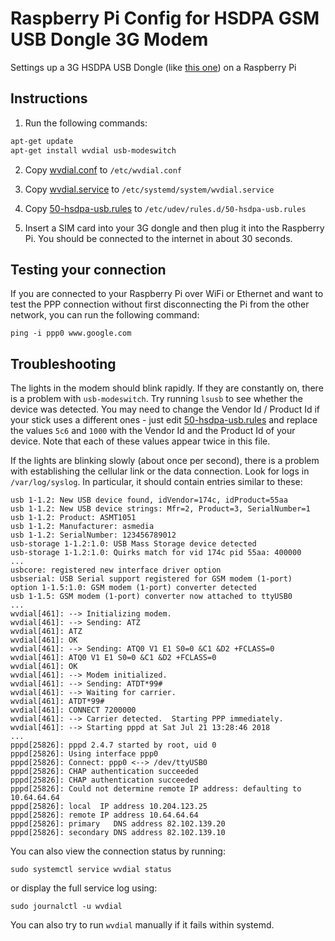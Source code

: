 # Raspberry Pi Config for HSDPA GSM USB Dongle 3G Modem

Settings up a 3G HSDPA USB Dongle (like [this one](https://www.aliexpress.com/item/7-2Mbps-External-Mobile-Broadband-Unlocked-Universal-Wireless-HSUPA-HSDPA-GSM-USB-Dongle-3G-Modem-Support/32851914363.html)) on a Raspberry Pi

## Instructions

1. Run the following commands:

```bash
apt-get update
apt-get install wvdial usb-modeswitch
```

2. Copy [wvdial.conf](wvdial.conf) to `/etc/wvdial.conf` 

3. Copy [wvdial.service](wvdial.service) to `/etc/systemd/system/wvdial.service`

4. Copy [50-hsdpa-usb.rules](50-hsdpa-usb.rules) to `/etc/udev/rules.d/50-hsdpa-usb.rules`

5. Insert a SIM card into your 3G dongle and then plug it into the Raspberry Pi. You should be connected to the internet in about 30 seconds.

## Testing your connection

If you are connected to your Raspberry Pi over WiFi or Ethernet and want to test the PPP connection without first disconnecting the Pi from the other network, you can run the following command:

```shell
ping -i ppp0 www.google.com
```

## Troubleshooting

The lights in the modem should blink rapidly. If they are constantly on, there is a problem with
`usb-modeswitch`. Try running `lsusb` to see whether the device was detected. You may need to 
change the Vendor Id / Product Id if your stick uses a different ones - just edit [50-hsdpa-usb.rules](50-hsdpa-usb.rules) and replace the values `5c6` and `1000` with the Vendor Id and the Product Id
of your device. Note that each of these values appear twice in this file.

If the lights are blinking slowly (about once per second), there is a problem with establishing the cellular link or the data connection. Look for logs in `/var/log/syslog`. In particular, it should contain entries similar to these:

```
usb 1-1.2: New USB device found, idVendor=174c, idProduct=55aa
usb 1-1.2: New USB device strings: Mfr=2, Product=3, SerialNumber=1
usb 1-1.2: Product: ASMT1051
usb 1-1.2: Manufacturer: asmedia
usb 1-1.2: SerialNumber: 123456789012
usb-storage 1-1.2:1.0: USB Mass Storage device detected
usb-storage 1-1.2:1.0: Quirks match for vid 174c pid 55aa: 400000
...
usbcore: registered new interface driver option
usbserial: USB Serial support registered for GSM modem (1-port)
option 1-1.5:1.0: GSM modem (1-port) converter detected
usb 1-1.5: GSM modem (1-port) converter now attached to ttyUSB0
...
wvdial[461]: --> Initializing modem.
wvdial[461]: --> Sending: ATZ
wvdial[461]: ATZ
wvdial[461]: OK
wvdial[461]: --> Sending: ATQ0 V1 E1 S0=0 &C1 &D2 +FCLASS=0
wvdial[461]: ATQ0 V1 E1 S0=0 &C1 &D2 +FCLASS=0
wvdial[461]: OK
wvdial[461]: --> Modem initialized.
wvdial[461]: --> Sending: ATDT*99#
wvdial[461]: --> Waiting for carrier.
wvdial[461]: ATDT*99#
wvdial[461]: CONNECT 7200000
wvdial[461]: --> Carrier detected.  Starting PPP immediately.
wvdial[461]: --> Starting pppd at Sat Jul 21 13:28:46 2018
...
pppd[25826]: pppd 2.4.7 started by root, uid 0
pppd[25826]: Using interface ppp0
pppd[25826]: Connect: ppp0 <--> /dev/ttyUSB0
pppd[25826]: CHAP authentication succeeded
pppd[25826]: CHAP authentication succeeded
pppd[25826]: Could not determine remote IP address: defaulting to 10.64.64.64
pppd[25826]: local  IP address 10.204.123.25
pppd[25826]: remote IP address 10.64.64.64
pppd[25826]: primary   DNS address 82.102.139.20
pppd[25826]: secondary DNS address 82.102.139.10
```

You can also view the connection status by running:

```shell
sudo systemctl service wvdial status
```

or display the full service log using:

```shell
sudo journalctl -u wvdial
```

You can also try to run `wvdial` manually if it fails within systemd.
